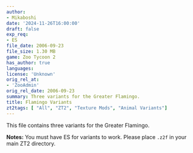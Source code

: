 ```yaml
---
author:
- Mikaboshi
date: '2024-11-26T16:00:00'
draft: false
exp_req:
- ES
file_date: 2006-09-23
file_size: 1.30 MB
game: Zoo Tycoon 2
has_author: true
languages:
license: 'Unknown'
orig_rel_at:
- 'ZooAdmin'
orig_rel_date: 2006-09-23
summary: Three variants for the Greater Flamingo.
title: Flamingo Variants
zt2tags: [ "All", "ZT2", "Texture Mods", "Animal Variants"]
---
```

This file contains three variants for the Greater Flamingo.  

**Notes:** You must have ES for variants to work. Please place `.z2f` in your main ZT2 directory.
